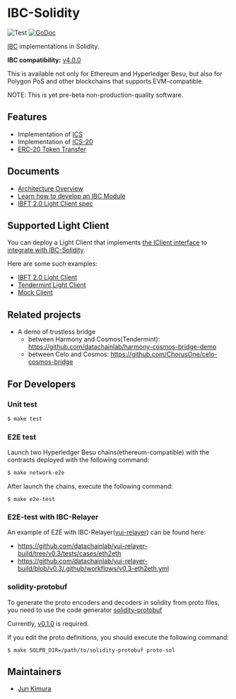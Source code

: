 # IBC-Solidity

![Test](https://github.com/hyperledger-labs/yui-ibc-solidity/workflows/Test/badge.svg)
[![GoDoc](https://godoc.org/github.com/hyperledger-labs/yui-ibc-solidity?status.svg)](https://pkg.go.dev/github.com/hyperledger-labs/yui-ibc-solidity?tab=doc)

[IBC](https://github.com/cosmos/ibc) implementations in Solidity.

**IBC compatibility:** [v4.0.0](https://github.com/cosmos/ibc-go/releases/tag/v4.0.0)

This is available not only for Ethereum and Hyperledger Besu, but also for Polygon PoS and other blockchains that supports EVM-compatible.

NOTE: This is yet pre-beta non-production-quality software.

## Features

- Implementation of [ICS](https://github.com/cosmos/ibc/tree/master/spec/core)
- Implementation of [ICS-20](https://github.com/cosmos/ibc/tree/master/spec/app/ics-020-fungible-token-transfer)
- [ERC-20 Token Transfer](./contracts/app/ICS20TransferBank.sol)

## Documents

- [Architecture Overview](./docs/architecture.md)
- [Learn how to develop an IBC Module](https://labs.hyperledger.org/yui-docs/yui-ibc-solidity/)
- [IBFT 2.0 Light Client spec](./docs/ibft2-light-client.md)

## Supported Light Client

You can deploy a Light Client that implements [the IClient interface](./contracts/core/IClient.sol) to [integrate with IBC-Solidity](./docs/architecture.md#ibcclient).

Here are some such examples:
- [IBFT 2.0 Light Client](./contracts/core/IBFT2Client.sol)
- [Tendermint Light Client](https://github.com/datachainlab/tendermint-sol/tree/use-ibc-sol-hmy)
- [Mock Client](./contracts/core/MockClient.sol)

## Related projects

- A demo of trustless bridge
    - between Harmony and Cosmos(Tendermint): https://github.com/datachainlab/harmony-cosmos-bridge-demo
    - between Celo and Cosmos: https://github.com/ChorusOne/celo-cosmos-bridge

## For Developers

### Unit test

```sh
$ make test
```

### E2E test

Launch two Hyperledger Besu chains(ethereum-compatible) with the contracts deployed with the following command:

```sh
$ make network-e2e
```

After launch the chains, execute the following command:

```
$ make e2e-test
```

### E2E-test with IBC-Relayer

An example of E2E with IBC-Relayer([yui-relayer](https://github.com/hyperledger-labs/yui-relayer)) can be found here:
- https://github.com/datachainlab/yui-relayer-build/tree/v0.3/tests/cases/eth2eth
- https://github.com/datachainlab/yui-relayer-build/blob/v0.3/.github/workflows/v0.3-eth2eth.yml

### solidity-protobuf

To generate the proto encoders and decoders in solidity from proto files, you need to use the code generator [solidity-protobuf](https://github.com/datachainlab/solidity-protobuf)

Currently, [v0.1.0](https://github.com/datachainlab/solidity-protobuf/tree/v0.1.0) is required.

If you edit the proto definitions, you should execute the following command:
```
$ make SOLPB_DIR=/path/to/solidity-protobuf proto-sol
```

## Maintainers

- [Jun Kimura](https://github.com/bluele)
